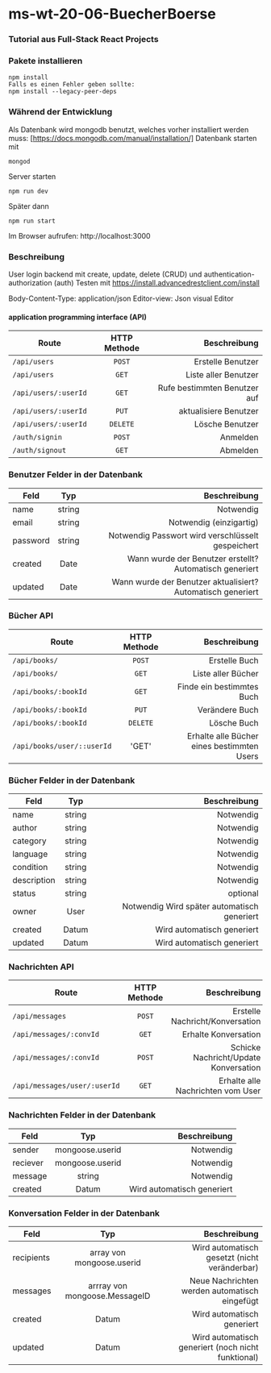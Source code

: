 # ms-wt-20-06-BuecherBoerse
### Tutorial aus Full-Stack React Projects

### Pakete installieren
```
npm install
Falls es einen Fehler geben sollte:
npm install --legacy-peer-deps
```

### Während der Entwicklung
Als Datenbank wird mongodb benutzt, welches vorher installiert werden muss:
[https://docs.mongodb.com/manual/installation/]
Datenbank starten mit
```
mongod
```

Server starten
```
npm run dev
```

Später dann
```
npm run start
```


Im Browser aufrufen:
http://localhost:3000


### Beschreibung
User login backend mit create, update, delete (CRUD) und authentication-authorization (auth)
Testen mit https://install.advancedrestclient.com/install

Body-Content-Type: application/json
Editor-view: Json visual Editor

#### application programming interface (API)
| Route         | HTTP Methode           | Beschreibung  |
| ------------- |:-------------:| -----:|
| `/api/users`          |`POST`     | Erstelle Benutzer     |
| `/api/users`          | `GET`     | Liste aller Benutzer  |
| `/api/users/:userId`  | `GET`     | Rufe bestimmten Benutzer auf|
| `/api/users/:userId`  | `PUT`     | aktualisiere Benutzer|
| `/api/users/:userId`  | `DELETE`  | Lösche Benutzer|
| `/auth/signin`        | `POST`    | Anmelden|
| `/auth/signout`       | `GET`     | Abmelden|

### Benutzer Felder in der Datenbank
| Feld        | Typ           | Beschreibung  |
| ------------- |:-------------:| -----:|
| name      | string| Notwendig |
| email     | string| Notwendig (einzigartig) |
| password  | string| Notwendig Passwort wird verschlüsselt gespeichert|
| created   | Date  | Wann wurde der Benutzer erstellt? Automatisch generiert|
| updated   | Date  | Wann wurde der Benutzer aktualisiert? Automatisch generiert|

### Bücher API
| Route         | HTTP Methode           | Beschreibung  |
| ------------- |:-------------:| -----:|
| `/api/books/`          |`POST`     | Erstelle Buch     |
| `/api/books/`          | `GET`     | Liste aller Bücher  |
| `/api/books/:bookId`   | `GET`     | Finde ein bestimmtes Buch  |
| `/api/books/:bookId`   | `PUT`     | Verändere Buch  |
| `/api/books/:bookId`   | `DELETE`  | Lösche Buch  |
| `/api/books/user/::userId`| 'GET' | Erhalte alle Bücher eines bestimmten Users|

### Bücher Felder in der Datenbank
| Feld        | Typ           | Beschreibung  |
| ------------- |:-------------:| -----:|
| name      | string| Notwendig |
| author    | string| Notwendig |
| category  | string| Notwendig |
| language  | string| Notwendig |
| condition | string| Notwendig |
| description | string | Notwendig |
| status    | string| optional  |
| owner     | User  | Notwendig Wird später automatisch generiert |
| created   | Datum | Wird automatisch generiert |
| updated   | Datum | Wird automatisch generiert |

### Nachrichten API
| Route         | HTTP Methode           | Beschreibung  |
| ------------- |:-------------:| -----:|
| `/api/messages`          |`POST`     | Erstelle Nachricht/Konversation     |
| `/api/messages/:convId`   | `GET`     | Erhalte Konversation  |
| `/api/messages/:convId`   | `POST`     | Schicke Nachricht/Update Konversation  |
| `/api/messages/user/:userId`   | `GET`     | Erhalte alle Nachrichten vom User  |

### Nachrichten Felder in der Datenbank
| Feld        | Typ           | Beschreibung  |
| ------------- |:-------------:| -----:|
| sender      | mongoose.userid| Notwendig |
| reciever    | mongoose.userid| Notwendig |
| message     | string| Notwendig |
| created   | Datum | Wird automatisch generiert |

### Konversation Felder in der Datenbank
| Feld        | Typ           | Beschreibung  |
| ------------- |:-------------:| -----:|
| recipients   | array von mongoose.userid| Wird automatisch gesetzt (nicht veränderbar) |
| messages    | arrray von mongoose.MessageID| Neue Nachrichten werden automatisch eingefügt |
| created   | Datum | Wird automatisch generiert |
| updated   | Datum | Wird automatisch generiert (noch nicht funktional) |